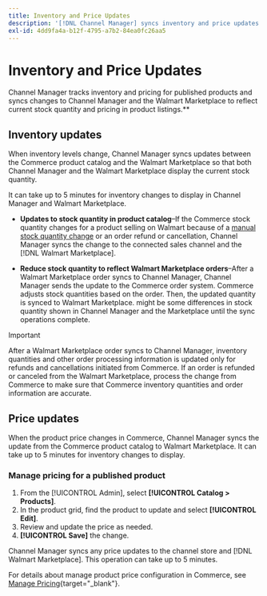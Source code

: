 ```yaml
---
title: Inventory and Price Updates
description: '[!DNL Channel Manager] syncs inventory and price updates between the Commerce store and [!DNL Walmart Marketplace] so you can manage your sales channel operations from your Commerce Admin'
exl-id: 4dd9fa4a-b12f-4795-a7b2-84ea0fc26aa5
---
```

# Inventory and Price Updates

Channel Manager tracks inventory and pricing for published products and syncs changes to Channel Manager and the Walmart Marketplace to reflect current stock quantity and pricing in product listings.**

## Inventory updates

When inventory levels change, Channel Manager syncs updates between the Commerce product catalog and the Walmart Marketplace so that both Channel Manager and the Walmart Marketplace display the current stock quantity. 

It can take up to 5 minutes for inventory changes to display in Channel Manager and Walmart Marketplace.

* **Updates to stock quantity in product catalog**–If the Commerce stock quantity changes for a product selling on Walmart because of a [manual stock quantity change](https://docs.magento.com/user-guide/catalog/inventory-product-quantity.html) or an order refund or cancellation, Channel Manager syncs the change to the connected sales channel and the [!DNL Walmart Marketplace].

* **Reduce stock quantity to reflect Walmart Marketplace orders**–After a Walmart Marketplace order syncs to Channel Manager, Channel Manager sends the update to the Commerce order system. Commerce adjusts stock quantities based on the order. Then, the updated quantity is synced to Walmart Marketplace. might be some differences in stock quantity shown in Channel Manager and the Marketplace until the sync operations complete. 
    
>[!IMPORTANT]
>
> After a Walmart Marketplace order syncs to Channel Manager, inventory quantities and other order processing information is updated only for refunds and cancellations initiated from Commerce. If an order is refunded or canceled from the Walmart Marketplace, process the change from Commerce to make sure that Commerce inventory quantities and order information are accurate.

## Price updates

When the product price changes in Commerce, Channel Manager syncs the update from the Commerce product catalog to Walmart Marketplace. It can take up to 5 minutes for inventory changes to display.

### Manage pricing for a published product

1. From the [!UICONTROL Admin], select **[!UICONTROL Catalog > Products]**.
1. In the product grid, find the product to update and select **[!UICONTROL Edit]**.
1. Review and update the price as needed.
1. **[!UICONTROL Save]** the change.

Channel Manager syncs any price updates to the channel store and [!DNL Walmart Marketplace]. This operation can take up to 5 minutes.

For details about manage product price configuration in Commerce, see [Manage Pricing](https://docs.magento.com/user-guide/catalog/pricing.html){target="_blank"}.
